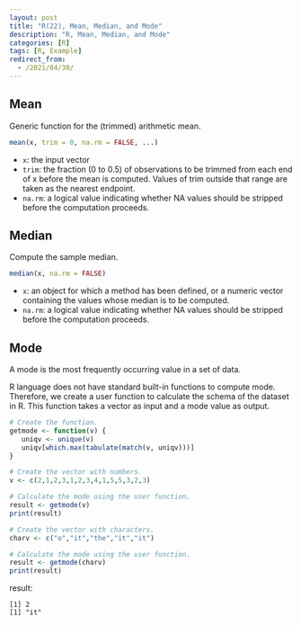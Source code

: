 ```yaml
---
layout: post
title: "R(22), Mean, Median, and Mode"
description: "R, Mean, Median, and Mode"
categories: [R]
tags: [R, Example]
redirect_from:
  - /2021/04/30/
---
```


## Mean

Generic function for the (trimmed) arithmetic mean.

```R
mean(x, trim = 0, na.rm = FALSE, ...)
```

* `x`: the input vector
* `trim`: the fraction (0 to 0.5) of observations to be trimmed from each end of x before the mean is computed. Values of trim outside that range are taken as the nearest endpoint.
* `na.rm`: a logical value indicating whether NA values should be stripped before the computation proceeds.

## Median

Compute the sample median.

```R
median(x, na.rm = FALSE)
```

* `x`: an object for which a method has been defined, or a numeric vector containing the values whose median is to be computed.
* `na.rm`: a logical value indicating whether NA values should be stripped before the computation proceeds.

## Mode

A mode is the most frequently occurring value in a set of data.

R language does not have standard built-in functions to compute mode. Therefore, we create a user function to calculate the schema of the dataset in R. This function takes a vector as input and a mode value as output.

```R
# Create the function.
getmode <- function(v) {
   uniqv <- unique(v)
   uniqv[which.max(tabulate(match(v, uniqv)))]
}

# Create the vector with numbers.
v <- c(2,1,2,3,1,2,3,4,1,5,5,3,2,3)

# Calculate the mode using the user function.
result <- getmode(v)
print(result)

# Create the vector with characters.
charv <- c("o","it","the","it","it")

# Calculate the mode using the user function.
result <- getmode(charv)
print(result)
```

result:

```result
[1] 2
[1] "it"
```
